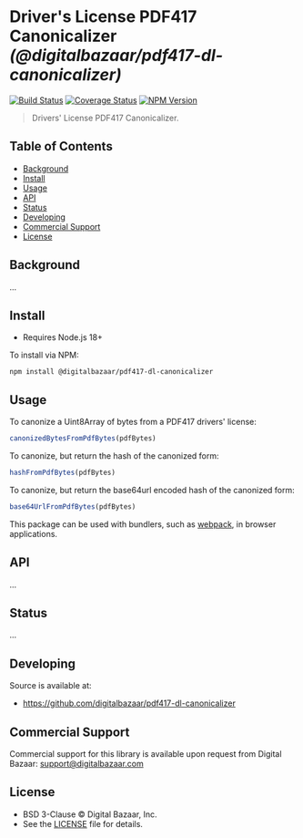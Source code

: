 # Driver's License PDF417 Canonicalizer _(@digitalbazaar/pdf417-dl-canonicalizer)_

[![Build Status](https://img.shields.io/github/actions/workflow/status/digitalbazaar/pdf417-dl-canonicalizer/main.yaml)](https://github.com/digitalbazaar/pdf417-dl-canonicalizer/actions/workflows/main.yaml)
[![Coverage Status](https://img.shields.io/codecov/c/github/digitalbazaar/pdf417-dl-canonicalizer)](https://codecov.io/gh/digitalbazaar/pdf417-dl-canonicalizer)
[![NPM Version](https://img.shields.io/npm/v/@digitalbazaar/pdf417-dl-canonicalizer.svg)](https://npm.im/@digitalbazaar/pdf417-dl-canonicalizer)

> Drivers' License PDF417 Canonicalizer.

## Table of Contents

- [Background](#background)
- [Install](#install)
- [Usage](#usage)
- [API](#api)
- [Status](#status)
- [Developing](#developing)
- [Commercial Support](#commercial-support)
- [License](#license)

## Background

...

## Install

- Requires Node.js 18+

To install via NPM:

```
npm install @digitalbazaar/pdf417-dl-canonicalizer
```

## Usage

To canonize a Uint8Array of bytes from a PDF417 drivers' license:
```js
canonizedBytesFromPdfBytes(pdfBytes)
```

To canonize, but return the hash of the canonized form:
```js
hashFromPdfBytes(pdfBytes)
```

To canonize, but return the base64url encoded hash of the canonized form:
```js
base64UrlFromPdfBytes(pdfBytes)
```

This package can be used with bundlers, such as [webpack][], in browser
applications.

## API

...

## Status

...

## Developing

Source is available at:
- https://github.com/digitalbazaar/pdf417-dl-canonicalizer

## Commercial Support

Commercial support for this library is available upon request from
Digital Bazaar: support@digitalbazaar.com

## License

- BSD 3-Clause © Digital Bazaar, Inc.
- See the [LICENSE](./LICENSE) file for details.

[webpack]: https://webpack.js.org
